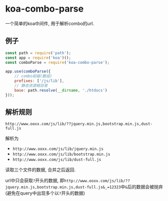 # koa-combo-parse

一个简单的koa中间件, 用于解析combo的url.

## 例子

```javascript
const path = require('path');
const app = require('koa')();
const comboParse = require('koa-combo-parse');

app.use(comboParse({
    // combo前缀(数组)
    prefixes: ['/js/lib'],
    // 静态资源根目录
    base: path.resolve(__dirname, './htdocs')
}));
```
## 解析规则

`http://www.ooxx.com/js/lib/??jquery.min.js,bootstrap.min.js,dust-full.js`

解析为

 - `http://www.ooxx.com/js/lib/jquery.min.js`
 - `http://www.ooxx.com/js/lib/bootstrap.min.js`
 - `http://www.ooxx.com/js/lib/dust-full.js`

读取三个文件的数据, 合并之后返回.

url中只会获取`?`开头的数据, 即`http://www.ooxx.com/js/lib/??jquery.min.js,bootstrap.min.js,dust-full.js&_=12323`中`&`后的数据会被抛弃(避免在query中出现多个以`?`开头的数据)
